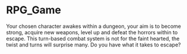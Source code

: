 # RPG_Game
Your chosen character awakes within a dungeon, your aim is to become strong, acquire new weapons, level up and defeat the horrors within to escape. This turn-based combat system is not for the faint hearted, the twist and turns will surprise many. Do you have what it takes to escape?
